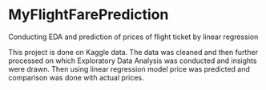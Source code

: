 # MyFlightFarePrediction
Conducting EDA and prediction of prices of flight ticket by linear regression

This project is done on Kaggle data. The data was cleaned and then further processed on which Exploratory Data Analysis was conducted and insights were drawn. Then using linear regression model price was predicted and comparison was done with actual prices.
